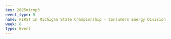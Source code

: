 ```yaml
---
key: 2025micmp3
event_type: 5
name: FIRST in Michigan State Championship - Consumers Energy Division
week: 6
type: Event
---
```

